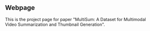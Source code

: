 ## <b>Webpage</b>


This is the project page for paper "MultiSum: A Dataset for Multimodal Video Summarization and Thumbnail Generation".
